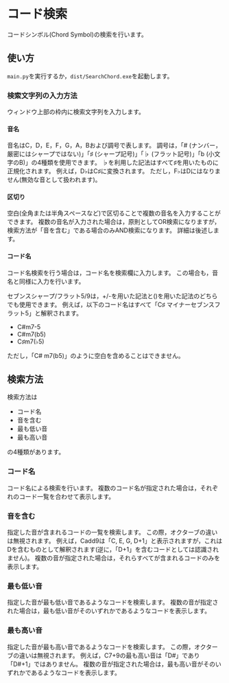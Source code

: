 
# コード検索

コードシンボル(Chord Symbol)の検索を行います。

## 使い方

`main.py`を実行するか，`dist/SearchChord.exe`を起動します。

### 検索文字列の入力方法

ウィンドウ上部の枠内に検索文字列を入力します。

#### 音名

音名はC，D，E，F，G，A，Bおよび調号で表します。
調号は，「# (ナンバー，厳密にはシャープではない)」「♯ (シャープ記号)」「♭ (フラット記号)」「b (小文字のB)」の4種類を使用できます。
♭を利用した記法はすべて♯を用いたものに正規化されます。
例えば，D♭はC♯に変換されます。
ただし，F♭はDにはなりません(無効な音として扱われます)。

#### 区切り

空白(全角または半角スペースなど)で区切ることで複数の音名を入力することができます。
複数の音名が入力された場合は，原則としてOR検索になりますが，検索方法が「音を含む」である場合のみAND検索になります。
詳細は後述します。

#### コード名

コード名検索を行う場合は，コード名を検索欄に入力します。
この場合も，音名と同様に入力を行います。

セブンスシャープ/フラット5/9は，+/-を用いた記法と()を用いた記法のどちらでも使用できます。
例えば，以下のコード名はすべて「C♯ マイナーセブンスフラット5」と解釈されます。
- C#m7-5
- C#m7(b5)
- C♯m7(♭5)

ただし，「C# m7(b5)」のように空白を含めることはできません。

## 検索方法

検索方法は

- コード名
- 音を含む
- 最も低い音
- 最も高い音

の4種類があります。

### コード名

コード名による検索を行います。
複数のコード名が指定された場合は，それぞれのコード一覧を合わせて表示します。

### 音を含む

指定した音が含まれるコードの一覧を検索します。
この際，オクターブの違いは無視されます。
例えば，Cadd9は「C, E, G, D+1」と表示されますが，これはDを含むものとして解釈されます(逆に，「D+1」を含むコードとしては認識されません)。
複数の音が指定された場合は，それらすべてが含まれるコードのみを表示します。

### 最も低い音

指定した音が最も低い音であるようなコードを検索します。
複数の音が指定された場合は，最も低い音がそのいずれかであるようなコードを表示します。

### 最も高い音

指定した音が最も高い音であるようなコードを検索します。
この際，オクターブの違いは無視されます。
例えば，C7+9の最も高い音は「D#」であり「D#+1」ではありません。
複数の音が指定された場合は，最も高い音がそのいずれかであるようなコードを表示します。